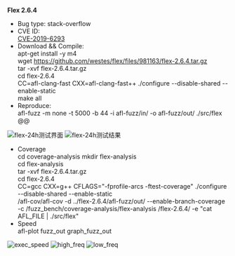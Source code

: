 **Flex 2.6.4**   
* Bug type: stack-overflow   
* CVE ID:    
[CVE-2019-6293](https://cve.mitre.org/cgi-bin/cvename.cgi?name=CVE-2019-6293)   
* Download && Compile:   
apt-get install -y m4    
wget https://github.com/westes/flex/files/981163/flex-2.6.4.tar.gz    
tar -xvf flex-2.6.4.tar.gz    
cd flex-2.6.4    
CC=afl-clang-fast CXX=afl-clang-fast++ ./configure --disable-shared --enable-static  
make all
* Reproduce:   
afl-fuzz -m none -t 5000 -b 44 -i afl-fuzz/in/ -o afl-fuzz/out/ ./src/flex @@       

![flex-24h测试界面](https://user-images.githubusercontent.com/76025773/221085998-6d7bcf88-c9e1-48b3-9713-c8f1559e73cb.png)
![flex-24h测试结果](https://user-images.githubusercontent.com/76025773/221085992-576c8456-713b-4cae-8d76-b220c39b3097.png)

* Coverage      
cd coverage-analysis
mkdir flex-analysis          
cd flex-analysis       
tar -xvf flex-2.6.4.tar.gz              
cd flex-2.6.4            
CC=gcc CXX=g++ CFLAGS="-fprofile-arcs -ftest-coverage" ./configure --disable-shared --enable-static                    
/afl-cov/afl-cov -d ../flex-2.6.4/afl-fuzz/out/ --enable-branch-coverage -c /fuzz_bench/coverage-analysis/flex-analysis    /flex-2.6.4/ -e "cat AFL_FILE | ./src/flex"          
* Speed       
afl-plot fuzz_out graph_fuzz_out          

![exec_speed](https://user-images.githubusercontent.com/76025773/221188190-84bbd96f-f33c-4a2e-b00f-9baa58016cf3.png)
![high_freq](https://user-images.githubusercontent.com/76025773/221188197-39a22d85-dbbd-4b94-bb69-8636f15935b3.png)
![low_freq](https://user-images.githubusercontent.com/76025773/221188207-9256c19f-0c4a-4f62-a245-66b5efee8634.png)

